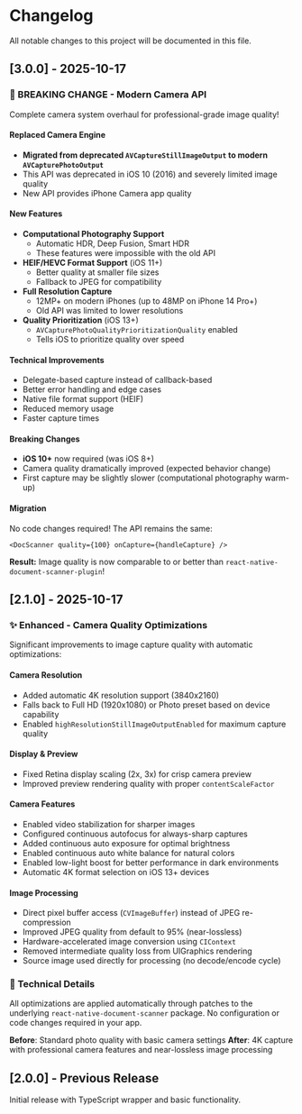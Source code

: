 # Changelog

All notable changes to this project will be documented in this file.

## [3.0.0] - 2025-10-17

### 🚀 BREAKING CHANGE - Modern Camera API

Complete camera system overhaul for professional-grade image quality!

#### Replaced Camera Engine
- **Migrated from deprecated `AVCaptureStillImageOutput` to modern `AVCapturePhotoOutput`**
- This API was deprecated in iOS 10 (2016) and severely limited image quality
- New API provides iPhone Camera app quality

#### New Features
- **Computational Photography Support**
  - Automatic HDR, Deep Fusion, Smart HDR
  - These features were impossible with the old API
- **HEIF/HEVC Format Support** (iOS 11+)
  - Better quality at smaller file sizes
  - Fallback to JPEG for compatibility
- **Full Resolution Capture**
  - 12MP+ on modern iPhones (up to 48MP on iPhone 14 Pro+)
  - Old API was limited to lower resolutions
- **Quality Prioritization** (iOS 13+)
  - `AVCapturePhotoQualityPrioritizationQuality` enabled
  - Tells iOS to prioritize quality over speed

#### Technical Improvements
- Delegate-based capture instead of callback-based
- Better error handling and edge cases
- Native file format support (HEIF)
- Reduced memory usage
- Faster capture times

#### Breaking Changes
- **iOS 10+** now required (was iOS 8+)
- Camera quality dramatically improved (expected behavior change)
- First capture may be slightly slower (computational photography warm-up)

#### Migration
No code changes required! The API remains the same:
```tsx
<DocScanner quality={100} onCapture={handleCapture} />
```

**Result:** Image quality is now comparable to or better than `react-native-document-scanner-plugin`!

## [2.1.0] - 2025-10-17

### ✨ Enhanced - Camera Quality Optimizations

Significant improvements to image capture quality with automatic optimizations:

#### Camera Resolution
- Added automatic 4K resolution support (3840x2160)
- Falls back to Full HD (1920x1080) or Photo preset based on device capability
- Enabled `highResolutionStillImageOutputEnabled` for maximum capture quality

#### Display & Preview
- Fixed Retina display scaling (2x, 3x) for crisp camera preview
- Improved preview rendering quality with proper `contentScaleFactor`

#### Camera Features
- Enabled video stabilization for sharper images
- Configured continuous autofocus for always-sharp captures
- Added continuous auto exposure for optimal brightness
- Enabled continuous auto white balance for natural colors
- Enabled low-light boost for better performance in dark environments
- Automatic 4K format selection on iOS 13+ devices

#### Image Processing
- Direct pixel buffer access (`CVImageBuffer`) instead of JPEG re-compression
- Improved JPEG quality from default to 95% (near-lossless)
- Hardware-accelerated image conversion using `CIContext`
- Removed intermediate quality loss from UIGraphics rendering
- Source image used directly for processing (no decode/encode cycle)

### 📝 Technical Details

All optimizations are applied automatically through patches to the underlying `react-native-document-scanner` package. No configuration or code changes required in your app.

**Before**: Standard photo quality with basic camera settings
**After**: 4K capture with professional camera features and near-lossless image processing

## [2.0.0] - Previous Release

Initial release with TypeScript wrapper and basic functionality.
